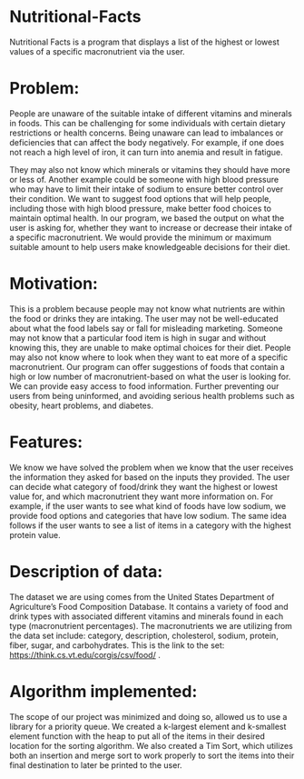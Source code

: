 # Nutritional-Facts
Nutritional Facts is a program that displays a list of the highest or lowest values of a specific macronutrient via the user.
# Problem: 
People are unaware of the suitable intake of different vitamins and minerals in foods. This can be challenging for some individuals with certain dietary restrictions or health concerns. Being unaware can lead to imbalances or deficiencies that can affect the body negatively. For example, if one does not reach a high level of iron, it can turn into anemia and result in fatigue.

They may also not know which minerals or vitamins they should have more or less of. Another example could be someone with high blood pressure who may have to limit their intake of sodium to ensure better control over their condition. We want to suggest food options that will help people, including those with high blood pressure, make better food choices to maintain optimal health. In our program, we based the output on what the user is asking for, whether they want to increase or decrease their intake of a specific macronutrient. We would provide the minimum or maximum suitable amount to help users make knowledgeable decisions for their diet.


# Motivation: 

This is a problem because people may not know what nutrients are within the food or drinks they are intaking. The user may not be well-educated about what the food labels say or fall for misleading marketing. Someone may not know that a particular food item is high in sugar and without knowing this, they are unable to make optimal choices for their diet.
People may also not know where to look when they want to eat more of a specific macronutrient. Our program can offer suggestions of foods that contain a high or low number of macronutrient-based on what the user is looking for. We can provide easy access to food information. Further preventing our users from being uninformed, and avoiding serious health problems such as obesity, heart problems, and diabetes.


# Features:

We know we have solved the problem when we know that the user receives the information they asked for based on the inputs they provided. The user can decide what category of food/drink they want the highest or lowest value for, and which macronutrient they want more information on. For example, if the user wants to see what kind of foods have low sodium, we provide food options and categories that have low sodium. The same idea follows if the user wants to see a list of items in a category with the highest protein value.


# Description of data: 

The dataset we are using comes from the United States Department of Agriculture’s Food Composition Database. It contains a variety of food and drink types with associated different vitamins and minerals found in each type (macronutrient percentages). The macronutrients we are utilizing from the data set include: category, description, cholesterol, sodium, protein, fiber, sugar, and carbohydrates. This is the link to the set: https://think.cs.vt.edu/corgis/csv/food/ .

# Algorithm implemented:

The scope of our project was minimized and doing so, allowed us to use a library for a priority queue. We created a k-largest element and k-smallest element function with the heap to put all of the items in their desired location for the sorting algorithm. We also created a Tim Sort, which utilizes both an insertion and merge sort to work properly to sort the items into their final destination to later be printed to the user.
